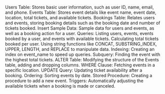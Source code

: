 Users Table: Stores basic user information, such as user ID, name, email, and phone.
Events Table: Stores event details like event name, event date, location, total tickets, and available tickets.
Bookings Table: Relates users and events, storing booking details such as the booking date and number of tickets booked.
Insert Sample Data: Sample data for users and events, as well as a booking action for a user.
Queries:
Listing users, events, events booked by a user, and events with available tickets.
Calculating total tickets booked per user.
Using string functions like CONCAT, SUBSTRING_INDEX, UPPER, LENGTH, and REPLACE to manipulate data.
Indexing: Creating an index on event_name to speed up queries.
Subquery: Finding the event with the highest total tickets.
ALTER Table: Modifying the structure of the Events table, adding and dropping columns.
WHERE Clause: Fetching events in a specific location.
UPDATE Query: Updating ticket availability after a booking.
Ordering: Sorting events by date.
Stored Procedure: Creating a procedure to add a new event.
Triggers: Automatically adjusting the available tickets when a booking is made or canceled.
